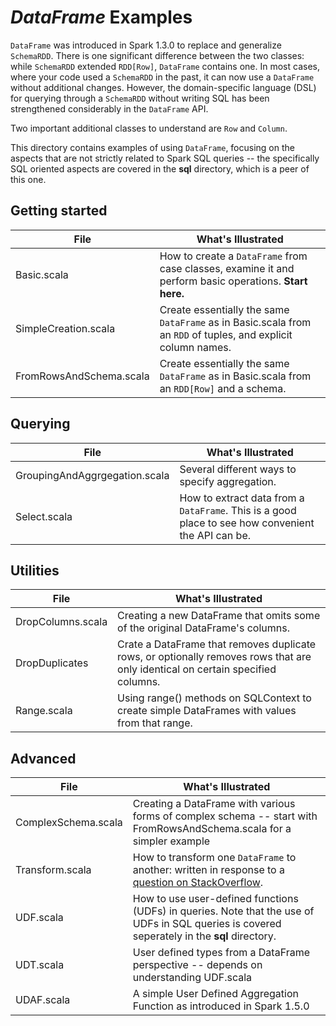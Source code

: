 # _DataFrame_ Examples

`DataFrame` was introduced in Spark 1.3.0 to replace and generalize `SchemaRDD`. 
There is one significant difference between the two classes: while `SchemaRDD` extended `RDD[Row]`, `DataFrame` contains one. 
In most cases, where your code used a `SchemaRDD` in the past, it can now use a `DataFrame` without additional changes. 
However, the domain-specific language (DSL) for querying through a `SchemaRDD` without writing SQL has been strengthened considerably in the `DataFrame` API. 

Two important additional classes to understand are `Row` and `Column`.

This directory contains examples of using `DataFrame`, focusing on the aspects that are not strictly related to Spark SQL queries --
the specifically SQL oriented aspects are covered in the **sql** directory, which is a peer of this one. 

## Getting started

| File                  | What's Illustrated    |
|-----------------------|-----------------------|
| Basic.scala           | How to create a `DataFrame` from case classes, examine it and perform basic operations. **Start here.** |
| SimpleCreation.scala | Create essentially the same `DataFrame` as in Basic.scala from an `RDD` of tuples, and explicit column names. |
| FromRowsAndSchema.scala | Create essentially the same `DataFrame` as in Basic.scala from an `RDD[Row]` and a schema. |

## Querying

| File                  | What's Illustrated    |
|-----------------------|-----------------------|
| GroupingAndAggrgegation.scala | Several different ways to specify aggregation. |
| Select.scala          | How to extract data from a `DataFrame`. This is a good place to see how convenient the API can be. |

## Utilities

| File                  | What's Illustrated    |
|-----------------------|-----------------------|
| DropColumns.scala     | Creating a new DataFrame that omits some of the original DataFrame's columns. |
| DropDuplicates        | Crate a DataFrame that removes duplicate rows, or optionally removes rows that are only identical on certain specified columns. |
| Range.scala           | Using range() methods on SQLContext to create simple DataFrames with values from that range. |

## Advanced

| File                  | What's Illustrated    |
|-----------------------|-----------------------|
| ComplexSchema.scala   | Creating a DataFrame with various forms of complex schema -- start with FromRowsAndSchema.scala for a simpler example |
| Transform.scala       | How to transform one `DataFrame` to another: written in response to a [question on StackOverflow](http://stackoverflow.com/questions/29151348/operation-on-data-frame/29159604). |
| UDF.scala             | How to use user-defined functions (UDFs) in queries. Note that the use of UDFs in SQL queries is covered seperately in the **sql** directory. |
| UDT.scala             | User defined types from a DataFrame perspective -- depends on understanding UDF.scala |
| UDAF.scala            | A simple User Defined Aggregation Function as introduced in Spark 1.5.0 |